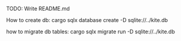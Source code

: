 TODO: Write README.md


How to create db: 
cargo sqlx database create -D sqlite://../kite.db

how to migrate db tables:
cargo sqlx migrate run -D sqlite://../kite.db